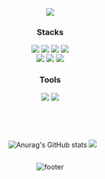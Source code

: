 <div align='center'>
    <img src="https://capsule-render.vercel.app/api?type=waving&color=ADA9F4&height=200&section=header&text=JISEON🐣&fontSize=40&animation=fadeIn&fontAlignY=38&descAlignY=51&descAlign=62"/>

<h3>Stacks</h3>
    <img src="https://img.shields.io/badge/Java-3178C6?style=flat-square&logo=Java&logoColor=white"/>
    <img src="https://img.shields.io/badge/Spring-6DB33F?style=flat-square&logo=Spring&logoColor=white"/>
    <img src="https://img.shields.io/badge/SpringBoot-6DB33F?style=flat-square&logo=SpringBoot&logoColor=white"/>
    <img src="https://img.shields.io/badge/MySQL-4479A1?style=flat-square&logo=MySQL&logoColor=white"/>
<br/>
    <img src="https://img.shields.io/badge/docker-2496ED?style=flat-square&logo=docker&logoColor=white"/>
    <img src="https://img.shields.io/badge/githubactions-2088FF?style=flat-square&logo=githubactions&logoColor=white"/>
    <img src="https://img.shields.io/badge/AmazonAWS-232F3E?style=flat-square&logo=AmazonAWS&logoColor=white"/>

<h3> Tools </h3>
    <img src="https://img.shields.io/badge/GitHub-181717?style=flat-square&logo=GitHub&logoColor=white"/>
    <img src="https://img.shields.io/badge/IntelliJIDEA-000000?style=flat-square&logo=IntelliJIDEA&logoColor=white"/>


<br/><br/>


<div style="display: flex; justify-content: center; align-items: center; gap: 10px">

<a>
    
![Anurag's GitHub stats](https://github-readme-stats.vercel.app/api?username=js1171&show_icons=true&theme=dracula)
</a>
<img src="http://mazassumnida.wtf/api/v2/generate_badge?boj=bhd1171">

</div>


![footer](https://capsule-render.vercel.app/api?type=waving&&color=ADA9F4&height=100&section=footer&fontSize=90)

</div>
